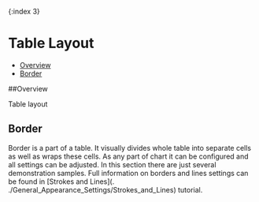 {:index 3}
# Table Layout

 * [Overview](#overview)
 * [Border](#border)
 
##Overview

Table layout

## Border

Border is a part of a table. It visually divides whole table into separate cells as well as wraps these cells. As any 
part of chart it can be configured and all settings can be adjusted. In this section there are just several 
demonstration samples. Full information on borders and lines settings can be found in [Strokes and Lines](.
./General_Appearance_Settings/Strokes_and_Lines) tutorial.